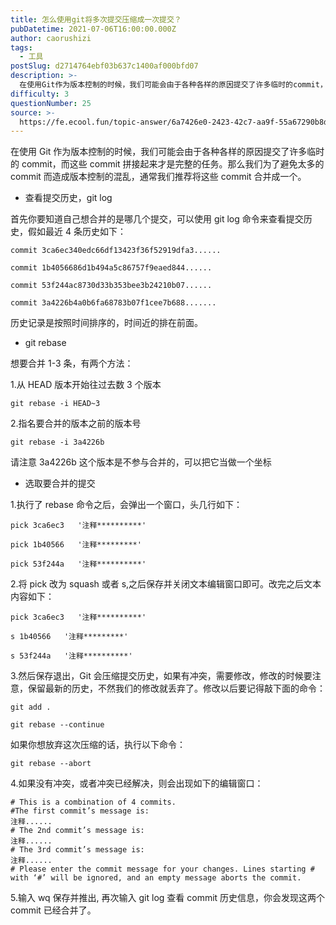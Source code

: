 ```yaml
---
title: 怎么使用git将多次提交压缩成一次提交？
pubDatetime: 2021-07-06T16:00:00.000Z
author: caorushizi
tags:
  - 工具
postSlug: d2714764ebf03b637c1400af000bfd07
description: >-
  在使用Git作为版本控制的时候，我们可能会由于各种各样的原因提交了许多临时的commit，而这些commit拼接起来才是完整的任务。那么我们为了避免太多的commit而造成版本控制的混乱，通常我们推荐
difficulty: 3
questionNumber: 25
source: >-
  https://fe.ecool.fun/topic-answer/6a7426e0-2423-42c7-aa9f-55a67290b8db?orderBy=updateTime&order=desc&tagId=29
---
```


在使用 Git 作为版本控制的时候，我们可能会由于各种各样的原因提交了许多临时的 commit，而这些 commit 拼接起来才是完整的任务。那么我们为了避免太多的 commit 而造成版本控制的混乱，通常我们推荐将这些 commit 合并成一个。

- 查看提交历史，git log

首先你要知道自己想合并的是哪几个提交，可以使用 git log 命令来查看提交历史，假如最近 4 条历史如下：

    commit 3ca6ec340edc66df13423f36f52919dfa3......

    commit 1b4056686d1b494a5c86757f9eaed844......

    commit 53f244ac8730d33b353bee3b24210b07......

    commit 3a4226b4a0b6fa68783b07f1cee7b688.......

历史记录是按照时间排序的，时间近的排在前面。

- git rebase

想要合并 1-3 条，有两个方法：

1.从 HEAD 版本开始往过去数 3 个版本

    git rebase -i HEAD~3

2.指名要合并的版本之前的版本号

    git rebase -i 3a4226b

请注意 3a4226b 这个版本是不参与合并的，可以把它当做一个坐标

- 选取要合并的提交

1.执行了 rebase 命令之后，会弹出一个窗口，头几行如下：

    pick 3ca6ec3   '注释**********'

    pick 1b40566   '注释*********'

    pick 53f244a   '注释**********'

2.将 pick 改为 squash 或者 s,之后保存并关闭文本编辑窗口即可。改完之后文本内容如下：

    pick 3ca6ec3   '注释**********'

    s 1b40566   '注释*********'

    s 53f244a   '注释**********'

3.然后保存退出，Git 会压缩提交历史，如果有冲突，需要修改，修改的时候要注意，保留最新的历史，不然我们的修改就丢弃了。修改以后要记得敲下面的命令：

    git add .

    git rebase --continue

如果你想放弃这次压缩的话，执行以下命令：

    git rebase --abort

4.如果没有冲突，或者冲突已经解决，则会出现如下的编辑窗口：

    # This is a combination of 4 commits.
    #The first commit’s message is:
    注释......
    # The 2nd commit’s message is:
    注释......
    # The 3rd commit’s message is:
    注释......
    # Please enter the commit message for your changes. Lines starting # with ‘#’ will be ignored, and an empty message aborts the commit.

5.输入 wq 保存并推出, 再次输入 git log 查看 commit 历史信息，你会发现这两个 commit 已经合并了。
